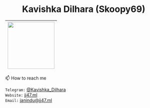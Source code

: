 <p align="center"> <h1 align="center"> Kavishka Dilhara (Skoopy69) </h1> </p>

|<a href="https://t.me/kavishka_dilhara/"><img src="https://telegra.ph/file/cef8f20ec0e84b67fbbbb.jpg" width="150px" height="150px" /></a> |
|:---------------------------------------------------------------------------------------------------------------------------------------:|

📫 How to reach me

`Telegram:` [@Kavishka_Dilhara](https://t.me/kavishka_dilhara) <br>
`Website:` [jj47.ml](https://jj47.ml) <br> 
`Email:` janindu@jj47.ml <br>

